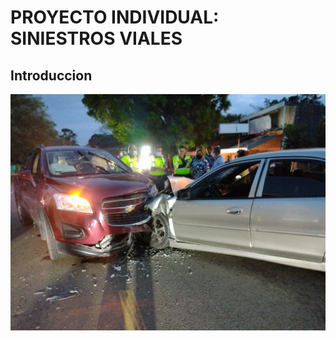 #                                                       PROYECTO INDIVIDUAL: SINIESTROS VIALES


## Introduccion

![Image](Images/Siniestro.png)